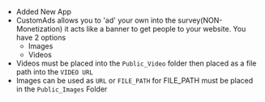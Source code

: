 * Added New App
* CustomAds allows you to 'ad' your own into the survey(NON-Monetization) it acts like a banner to get people to your website. You have 2 options
  - Images
  - Videos
* Videos must be placed into the ```Public_Video``` folder then placed as a file path into the ```VIDEO URL```
* Images can be used as ```URL``` or ```FILE_PATH``` for FILE_PATH must be placed in the ```Public_Images``` Folder
 
